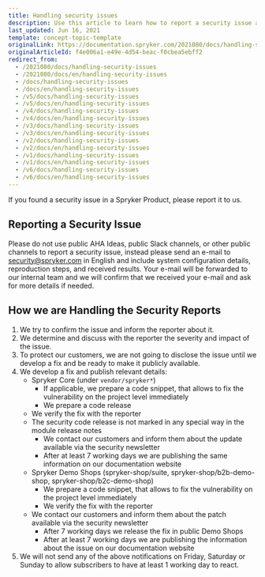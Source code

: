 ```yaml
---
title: Handling security issues
description: Use this article to learn how to report a security issue and to understand how we handle these reports.
last_updated: Jun 16, 2021
template: concept-topic-template
originalLink: https://documentation.spryker.com/2021080/docs/handling-security-issues
originalArticleId: f4e006a1-e49e-4d54-beac-f0cbea5ebff2
redirect_from:
  - /2021080/docs/handling-security-issues
  - /2021080/docs/en/handling-security-issues
  - /docs/handling-security-issues
  - /docs/en/handling-security-issues
  - /v5/docs/handling-security-issues
  - /v5/docs/en/handling-security-issues
  - /v4/docs/handling-security-issues
  - /v4/docs/en/handling-security-issues
  - /v3/docs/handling-security-issues
  - /v3/docs/en/handling-security-issues
  - /v2/docs/handling-security-issues
  - /v2/docs/en/handling-security-issues
  - /v1/docs/handling-security-issues
  - /v1/docs/en/handling-security-issues
  - /v6/docs/handling-security-issues
  - /v6/docs/en/handling-security-issues
---
```


If you found a security issue in a Spryker Product, please report it to us.

## Reporting a Security Issue

Please do not use public AHA Ideas, public Slack channels, or other public channels to report a security issue, instead please send an e-mail to [security@spryker.com](mailto:security@spryker.com) in English and include system configuration details, reproduction steps, and received results. Your e-mail will be forwarded to our internal team and we will confirm that we received your e-mail and ask for more details if needed.

## How we are Handling the Security Reports

1. We try to confirm the issue and inform the reporter about it.
2. We determine and discuss with the reporter the severity and impact of the issue.
3. To protect our customers, we are not going to disclose the issue until we develop a fix and be ready to make it publicly available.
4. We develop a fix and publish relevant details:
   - Spryker Core (under `vendor/spryker*`)
     - If applicable, we prepare a code snippet, that allows to fix the vulnerability on the project level immediately
     - We prepare a code release
   - We verify the fix with the reporter
   - The security code release is not marked in any special way in the module release notes
     - We contact our customers and inform them about the update available via the security newsletter
     - After at least 7 working days we are publishing the same information on our documentation website
   - Spryker Demo Shops (spryker-shop/suite, spryker-shop/b2b-demo-shop, spryker-shop/b2c-demo-shop)
     - We prepare a code snippet, that allows to fix the vulnerability on the project level immediately
     - We verify the fix with the reporter
   - We contact our customers and inform them about the patch available via the security newsletter
     - After 7 working days we release the fix in public Demo Shops
     - After at least 7 working days we are publishing the information about the issue on our documentation website
5. We will not send any of the above notifications on Friday, Saturday or Sunday to allow subscribers to have at least 1 working day to react.
